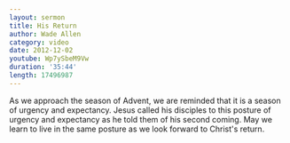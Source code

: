 ```yaml
---
layout: sermon
title: His Return
author: Wade Allen
category: video
date: 2012-12-02
youtube: Wp7ySbeM9Vw
duration: '35:44'
length: 17496987
---
```


As we approach the season of Advent, we are reminded that it is a season of urgency and expectancy. Jesus called his disciples to this posture of urgency and expectancy as he told them of his second coming. May we learn to live in the same posture as we look forward to Christ's return.
